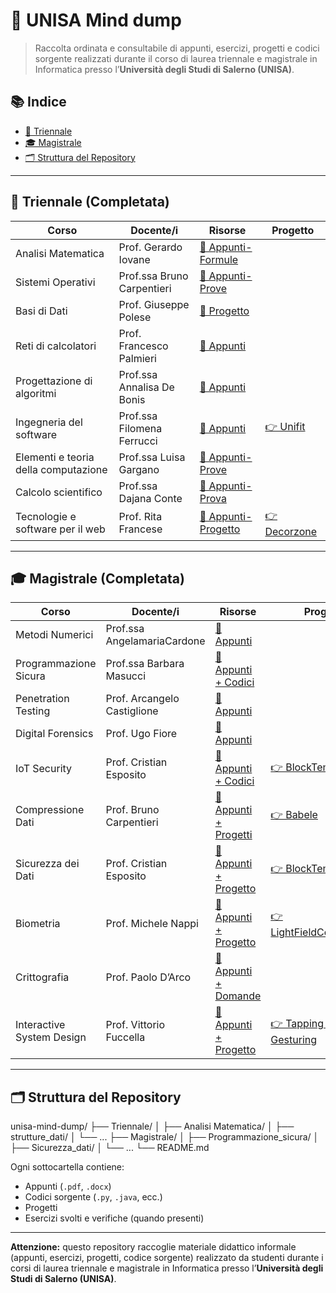 # 🧠 UNISA Mind dump

> Raccolta ordinata e consultabile di appunti, esercizi, progetti e codici sorgente realizzati durante il corso di laurea triennale e magistrale in Informatica presso l’**Università degli Studi di Salerno (UNISA)**.

## 📚 Indice

- [📘 Triennale](#-triennale-completata)
- [🎓 Magistrale](#-magistrale-completata)
- [🗂️ Struttura del Repository](#-struttura-del-repository)

---

## 📘 Triennale (Completata)

| Corso | Docente/i | Risorse | Progetto |
|-------|-----------|---------|----------|
| Analisi Matematica | Prof. Gerardo Iovane | [📄 Appunti-Formule](./Triennale/Analisi%20Matematica) ||
| Sistemi Operativi | Prof.ssa Bruno Carpentieri | [📄 Appunti-Prove](./Triennale/Sistemi%20Operativi) ||
| Basi di Dati | Prof. Giuseppe Polese | [📄 Progetto](./Triennale/Basi%20di%20Dati) ||
| Reti di calcolatori | Prof. Francesco Palmieri | [📄 Appunti](./Triennale/Reti%20di%20calcolatori) ||
| Progettazione di algoritmi | Prof.ssa Annalisa De Bonis | [📄 Appunti](./Triennale/Progettazione%20di%algoritmi) ||
| Ingegneria del software | Prof.ssa Filomena Ferrucci | [📄 Appunti](./Triennale/Ingegneria%20del%20software) |[👉 Unifit](https://github.com/paolocantarella7/Unifit-frontend)|
| Elementi e teoria della computazione | Prof.ssa Luisa Gargano | [📄 Appunti-Prove](./Triennale/Elementi%20e%20teoria%20della%20computazione) ||
| Calcolo scientifico | Prof.ssa Dajana Conte | [📄 Appunti-Prova](./Triennale/Calcolo%20scientifico) ||
| Tecnologie e software per il web | Prof. Rita Francese | [📄 Appunti-Progetto](./Triennale/Tecnologie%20e%20software%20per%20il%20web) | [👉 Decorzone](https://github.com/mattdr5/Decorzone)||


---

## 🎓 Magistrale (Completata)

| Corso | Docente/i | Risorse | Progetto |
|-------|-----------|---------|----------|
| Metodi Numerici | Prof.ssa AngelamariaCardone | [📄 Appunti](./magistrale/metodi_numerici) ||
| Programmazione Sicura | Prof.ssa Barbara Masucci | [📄 Appunti + Codici](./magistrale/programmazione_sicura) ||
| Penetration Testing | Prof. Arcangelo Castiglione | [📄 Appunti ](./magistrale/penetration_testing) ||
| Digital Forensics | Prof. Ugo Fiore | [📄 Appunti](./magistrale/digital_forensics) ||
| IoT Security | Prof. Cristian Esposito | [📄 Appunti + Codici](./magistrale/compilatori) |[👉 BlockTemp](https://github.com/Luke31999/BlockTemp)|
| Compressione Dati | Prof. Bruno Carpentieri | [📄 Appunti + Progetti](./magistrale/compressione_dati) |[👉 Babele](https://github.com/secLuk3/Babele_Gruppo24_FVAB)|
| Sicurezza dei Dati | Prof. Cristian Esposito | [📄 Appunti + Progetto](./magistrale/sicurezza_dati) |[👉 BlockTemp](https://github.com/Luke31999/BlockTemp)|
| Biometria | Prof. Michele Nappi | [📄 Appunti + Progetto](./magistrale/biometria) | [👉 LightFieldCompression](https://github.com/mattdr5/LightFieldImageCompression)|
| Crittografia | Prof. Paolo D’Arco | [📄 Appunti + Domande](./magistrale/crittografia) ||
| Interactive System Design | Prof. Vittorio Fuccella | [📄 Appunti + Progetto](./magistrale/system_design) |[👉 Tapping vs Gesturing](https://gitlab.com/g4660/isd23-24/exp2/data)|

---

## 🗂️ Struttura del Repository
unisa-mind-dump/
├── Triennale/
│   ├── Analisi Matematica/
│   ├── strutture_dati/
│   └── ...
├── Magistrale/
│   ├── Programmazione_sicura/
│   ├── Sicurezza_dati/
│   └── ...
└── README.md

Ogni sottocartella contiene:
- Appunti (`.pdf`, `.docx`)
- Codici sorgente (`.py`, `.java`, ecc.)
- Progetti 
- Esercizi svolti e verifiche (quando presenti)

---
**Attenzione:** questo repository raccoglie materiale didattico informale (appunti, esercizi, progetti, codice sorgente) realizzato da studenti durante i corsi di laurea triennale e magistrale in Informatica presso l’**Università degli Studi di Salerno (UNISA)**.

